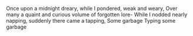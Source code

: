 Once upon a midnight dreary, while I pondered, weak and weary,
Over many a quaint and curious volume of forgotten lore-
    While I nodded nearly napping, suddenly there came a tapping,
Some garbage
Typing some garbage